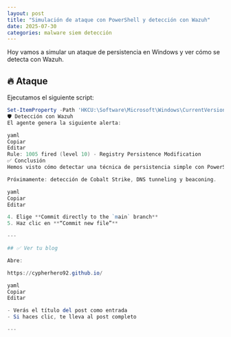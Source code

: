 ```yaml
---
layout: post
title: "Simulación de ataque con PowerShell y detección con Wazuh"
date: 2025-07-30
categories: malware siem detección
---
```


Hoy vamos a simular un ataque de persistencia en Windows y ver cómo se detecta con Wazuh.

## 🔥 Ataque

Ejecutamos el siguiente script:

```powershell
Set-ItemProperty -Path 'HKCU:\Software\Microsoft\Windows\CurrentVersion\Run' -Name 'backdoor' -Value 'powershell.exe -WindowStyle Hidden -EncodedCommand ...'
🛡️ Detección con Wazuh
El agente genera la siguiente alerta:

yaml
Copiar
Editar
Rule: 1005 fired (level 10) - Registry Persistence Modification
✅ Conclusión
Hemos visto cómo detectar una técnica de persistencia simple con PowerShell usando Wazuh como SIEM.

Próximamente: detección de Cobalt Strike, DNS tunneling y beaconing.

yaml
Copiar
Editar

4. Elige **Commit directly to the `main` branch**
5. Haz clic en **“Commit new file”**

---

## ✅ Ver tu blog

Abre:

https://cypherhero92.github.io/

yaml
Copiar
Editar

- Verás el título del post como entrada
- Si haces clic, te lleva al post completo

---
